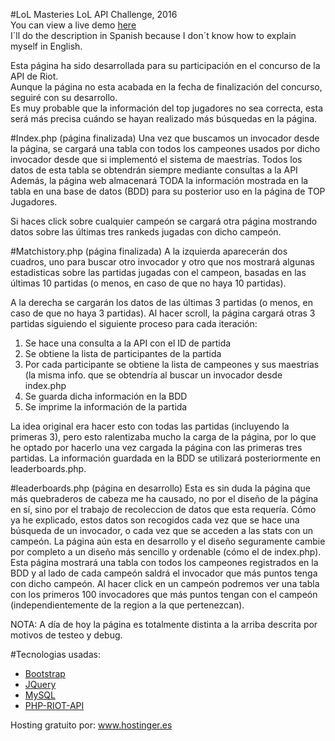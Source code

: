 #LoL Masteries
LoL API Challenge, 2016<br>
You can view a live demo <a href='http://lolmasteries.esy.es/'>here</a><br>
I´ll do the description in Spanish because I don´t know how to explain myself in English.<br>

Esta página ha sido desarrollada para su participación en el concurso de la API de Riot. <br>
Aunque la página no esta acabada en la fecha de finalización del concurso, seguiré con su desarrollo.<br>
Es muy probable que la información del top jugadores no sea correcta, esta será más precisa cuándo se hayan realizado más búsquedas en la página.

#Index.php (página finalizada)
Una vez que buscamos un invocador desde la página, se cargará una tabla con todos los campeones usados por dicho invocador
desde que si implementó el sistema de maestrías. Todos los datos de esta tabla se obtendrán siempre mediante consultas a la API<br>
Además, la página web almacenará TODA la información mostrada en la tabla en una base de datos (BDD) para su posterior uso en
la página de TOP Jugadores.

Si haces click sobre cualquier campeón se cargará otra página mostrando datos sobre las últimas tres rankeds jugadas con dicho campeón.

#Matchistory.php (página finalizada)
A la izquierda aparecerán dos cuadros, uno para buscar otro invocador y otro que nos mostrará algunas estadisticas sobre las partidas jugadas con el campeon, basadas en las últimas 10 partidas (o menos, en caso de que no haya 10 partidas).

A la derecha se cargarán los datos de las últimas 3 partidas (o menos, en caso de que no haya 3 partidas).
Al hacer scroll, la página cargará otras 3 partidas siguiendo el siguiente proceso para cada iteración:
<ol>
  <li>Se hace una consulta a la API con el ID de partida</li>
  <li>Se obtiene la lista de participantes de la partida</li>
  <li>Por cada participante se obtiene la lista de campeones y sus maestrias (la misma info. que se obtendría al buscar un invocador desde index.php</li>
  <li>Se guarda dicha información en la BDD</li>
  <li>Se imprime la información de la partida</li>
</ol>
La idea original era hacer esto con todas las partidas (incluyendo la primeras 3), pero esto ralentizaba mucho la carga de la página, por lo que he optado por hacerlo una vez cargada la página con las primeras tres partidas.
La información guardada en la BDD se utilizará posteriormente en leaderboards.php.

#leaderboards.php (página en desarrollo)
Esta es sin duda la página que más quebraderos de cabeza me ha causado, no por el diseño de la página en sí, sino por el trabajo de recoleccion de datos que esta requería.
Cómo ya he explicado, estos datos son recogidos cada vez que se hace una búsqueda de un invocador, o cada vez que se acceden a las stats con un campeón.
La página aún esta en desarrollo y el diseño seguramente cambie por completo a un diseño más sencillo y ordenable (cómo el de index.php).
Esta página mostrará una tabla con todos los campeones registrados en la BDD y al lado de cada campeón saldrá el invocador que más puntos tenga con dicho campeón. Al hacer click en un campeón podremos ver una tabla con los primeros 100 invocadores que más puntos tengan con el campeón (independientemente de la region a la que pertenezcan).

NOTA: A día de hoy la página es totalmente distinta a la arriba descrita por motivos de testeo y debug.


#Tecnologias usadas:
<ul>
  <li><a href='http://getbootstrap.com/'>Bootstrap</a></li>
  <li><a href='https://jquery.com/'>JQuery</a></li>
  <li><a href='http://www.mysql.com/'>MySQL</a></li>
  <li><a href='https://github.com/kevinohashi/php-riot-api'>PHP-RIOT-API</a></li>
</ul>
Hosting gratuito por: <a href='https://www.hostinger.es'>www.hostinger.es</a>
